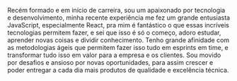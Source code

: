 Recém formado e em início de carreira, sou um apaixonado por tecnologia e desenvolvimento, minha recente experiência me fez um grande entusiasta JavaScript, especialmente React, pra mim é fantástico o que essas incríveis tecnologias permitem fazer,  e sei que isso é só o começo, adoro estudar, aprender novas coisas e dividir conhecimento. Tenho grande afinidade com as metodologias ágeis que permitem fazer isso tudo em esprints em time, e transformar tudo isso em valor para a empresa e os clientes. Sou movido por desafios e ansioso por novas oportunidades, para assim crescer e poder entregar a cada dia mais produtos de qualidade e excelência técnica.
